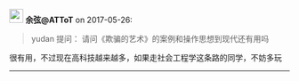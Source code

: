 <img src="https://file.xiaomiquan.com/96/86/9686aeac0faa9aa0efc8cc53e1617273dd5e53e7a0425b9f06b68f806f03ca15.jpg" width="25px"/> __余弦@ATToT__ on 2017-05-26:

> yudan 提问：
请问《欺骗的艺术》的案例和操作思想到现代还有用吗


很有用，不过现在高科技越来越多，如果走社会工程学这条路的同学，不妨多玩

---


